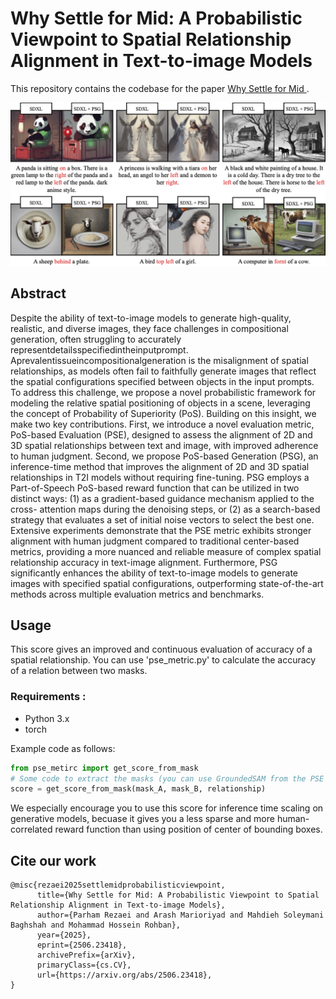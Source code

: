 # Why Settle for Mid: A Probabilistic Viewpoint to Spatial Relationship Alignment in Text-to-image Models
This repository contains the codebase for the paper [Why Settle for Mid ](https://arxiv.org/abs/2506.23418).

![image](./Asset/Figure1.png)

## Abstract
Despite the ability of text-to-image models to generate high-quality, realistic, and diverse
images, they face challenges in compositional generation, often struggling to accurately
representdetailsspecifiedintheinputprompt. Aprevalentissueincompositionalgeneration
is the misalignment of spatial relationships, as models often fail to faithfully generate images
that reflect the spatial configurations specified between objects in the input prompts. To
address this challenge, we propose a novel probabilistic framework for modeling the relative
spatial positioning of objects in a scene, leveraging the concept of Probability of Superiority
(PoS). Building on this insight, we make two key contributions. First, we introduce a novel
evaluation metric, PoS-based Evaluation (PSE), designed to assess the alignment of 2D
and 3D spatial relationships between text and image, with improved adherence to human
judgment. Second, we propose PoS-based Generation (PSG), an inference-time method that
improves the alignment of 2D and 3D spatial relationships in T2I models without requiring
fine-tuning. PSG employs a Part-of-Speech PoS-based reward function that can be utilized
in two distinct ways: (1) as a gradient-based guidance mechanism applied to the cross-
attention maps during the denoising steps, or (2) as a search-based strategy that evaluates
a set of initial noise vectors to select the best one. Extensive experiments demonstrate that
the PSE metric exhibits stronger alignment with human judgment compared to traditional
center-based metrics, providing a more nuanced and reliable measure of complex spatial
relationship accuracy in text-image alignment. Furthermore, PSG significantly enhances
the ability of text-to-image models to generate images with specified spatial configurations,
outperforming state-of-the-art methods across multiple evaluation metrics and benchmarks.


## Usage
This score gives an improved and continuous evaluation of accuracy of a spatial relationship. You can use 'pse_metric.py' to calculate the accuracy of a relation between two masks.
### Requirements :
- Python 3.x
- torch

Example code as follows:
```python
from pse_metirc import get_score_from_mask
# Some code to extract the masks (you can use GroundedSAM from the PSE directory)
score = get_score_from_mask(mask_A, mask_B, relationship)
```
We especially encourage you to use this score for inference time scaling on generative models, becuase it gives you a less sparse and more human-correlated reward function than using position of center of bounding boxes.
## Cite our work
```text
@misc{rezaei2025settlemidprobabilisticviewpoint,
      title={Why Settle for Mid: A Probabilistic Viewpoint to Spatial Relationship Alignment in Text-to-image Models}, 
      author={Parham Rezaei and Arash Marioriyad and Mahdieh Soleymani Baghshah and Mohammad Hossein Rohban},
      year={2025},
      eprint={2506.23418},
      archivePrefix={arXiv},
      primaryClass={cs.CV},
      url={https://arxiv.org/abs/2506.23418}, 
}
```
